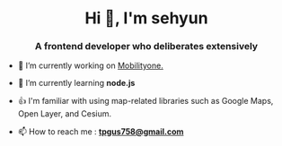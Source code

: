 <h1 align="center">Hi 👋, I'm sehyun</h1>
<h3 align="center">A frontend developer who deliberates extensively</h3>

- 🔭 I’m currently working on [Mobilityone.](https://www.themobilityone.com/)

- 🌱 I’m currently learning **node.js**

- 👍 I'm familiar with using map-related libraries such as Google Maps, Open Layer, and Cesium.

- 📫 How to reach me : **tpgus758@gmail.com**
